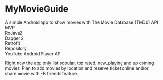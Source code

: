 # MyMovieGuide
A simple Android app to show movies with The Movie Database (TMDb) API
MVP   
RxJava2  
Dagger 2  
Retrofit  
Repository    
YouTube Android Player API 

Right now the app only list popular, top rated, now_playing and up coming movies. Plan to add movies by location and reserve ticket online and/or share movie with FB friends feature.
